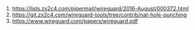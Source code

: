 
1. https://lists.zx2c4.com/pipermail/wireguard/2016-August/000372.html
2. https://git.zx2c4.com/wireguard-tools/tree/contrib/nat-hole-punching
3. https://www.wireguard.com/papers/wireguard.pdf
